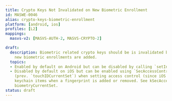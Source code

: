 ```yaml
---
title: Crypto Keys Not Invalidated on New Biometric Enrollment
id: MASWE-0046
alias: crypto-keys-biometric-enrollment
platform: [android, ios]
profiles: [L2]
mappings:
  masvs-v2: [MASVS-AUTH-2, MASVS-CRYPTO-2]

draft:
  description: Biometric related crypto keys should be is invalidated by default whenever
    new biometric enrollments are added.
  topics:
  - Enabled by default on Android but can be disabled by calling `setInvalidatedByBiometricEnrollment(false)`
  - Disabled by default on iOS but can be enabled using `SecAccessControlCreateFlags.biometryCurrentSet`
    (prev. `touchIDCurrentSet`) when setting access control (since iOS 9). This invalidates
    keychain items when a fingerprint is added or removed. See kSecAccessControlTouchIDCurrentSet,
    biometryCurrentSet.
status: draft
---
```


